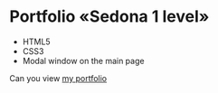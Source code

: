 # Portfolio «Sedona 1 level» 
- HTML5
- CSS3
- Modal window on the main page

Can you view [my portfolio](https://victoriakhramkova.github.io/Portfolio-Sedona-1-level/)
